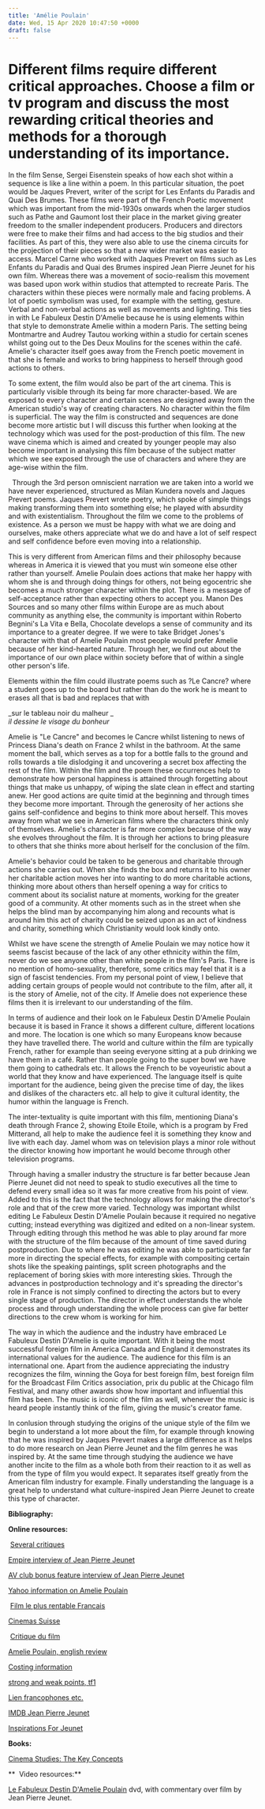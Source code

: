 ```yaml
---
title: 'Amélie Poulain'
date: Wed, 15 Apr 2020 10:47:50 +0000
draft: false
---
```


Different films require different critical approaches. Choose a film or tv program and discuss the most rewarding critical theories and methods for a thorough understanding of its importance.
===============================================================================================================================================================================================

In the film Sense, Sergei Eisenstein speaks of how each shot within a sequence is like a line within a poem. In this particular situation, the poet would be Jaques Prevert, writer of the script for Les Enfants du Paradis and Quai Des Brumes. These films were part of the French Poetic movement which was important from the mid-1930s onwards when the larger studios such as Pathe and Gaumont lost their place in the market giving greater freedom to the smaller independent producers. Producers and directors were free to make their films and had access to the big studios and their facilities. As part of this, they were also able to use the cinema circuits for the projection of their pieces so that a new wider market was easier to access. Marcel Carne who worked with Jaques Prevert on films such as Les Enfants du Paradis and Quai des Brumes inspired Jean Pierre Jeunet for his own film. Whereas there was a movement of socio-realism this movement was based upon work within studios that attempted to recreate Paris. The characters within these pieces were normally male and facing problems. A lot of poetic symbolism was used, for example with the setting, gesture. Verbal and non-verbal actions as well as movements and lighting. This ties in with Le Fabuleux Destin D'Amelie because he is using elements within that style to demonstrate Amelie within a modern Paris. The setting being Montmartre and Audrey Tautou working within a studio for certain scenes whilst going out to the Des Deux Moulins for the scenes within the café. Amelie's character itself goes away from the French poetic movement in that she is female and works to bring happiness to herself through good actions to others.

To some extent, the film would also be part of the art cinema. This is particularly visible through its being far more character-based. We are exposed to every character and certain scenes are designed away from the American studio's way of creating characters. No character within the film is superficial. The way the film is constructed and sequences are done become more artistic but I will discuss this further when looking at the technology which was used for the post-production of this film. The new wave cinema which is aimed and created by younger people may also become important in analysing this film because of the subject matter which we see exposed through the use of characters and where they are age-wise within the film.

  Through the 3rd person omniscient narration we are taken into a world we have never experienced, structured as Milan Kundera novels and Jaques Prevert poems. Jaques Prevert wrote poetry, which spoke of simple things making transforming them into something else; he played with absurdity and with existentialism. Throughout the film we come to the problems of existence. As a person we must be happy with what we are doing and ourselves, make others appreciate what we do and have a lot of self respect and self confidence before even moving into a relationship.

This is very different from American films and their philosophy because whereas in America it is viewed that you must win someone else other rather than yourself. Amelie Poulain does actions that make her happy with whom she is and through doing things for others, not being egocentric she becomes a much stronger character within the plot. There is a message of self-acceptance rather than expecting others to accept you. Manon Des Sources and so many other films within Europe are as much about community as anything else, the community is important within Roberto Begnini's La Vita e Bella, Chocolate develops a sense of community and its importance to a greater degree. If we were to take Bridget Jones's character with that of Amelie Poulain most people would prefer Amelie because of her kind-hearted nature. Through her, we find out about the importance of our own place within society before that of within a single other person's life.

Elements within the film could illustrate poems such as ?Le Cancre? where a student goes up to the board but rather than do the work he is meant to erases all that is bad and replaces that with

_sur le tableau noir du malheur _  
_il dessine le visage du bonheur_

Amelie is "Le Cancre" and becomes le Cancre whilst listening to news of Princess Diana's death on France 2 whilst in the bathroom. At the same moment the ball, which serves as a top for a bottle falls to the ground and rolls towards a tile dislodging it and uncovering a secret box affecting the rest of the film. Within the film and the poem these occurrences help to demonstrate how personal happiness is attained through forgetting about things that make us unhappy, of wiping the slate clean in effect and starting anew. Her good actions are quite timid at the beginning and through times they become more important. Through the generosity of her actions she gains self-confidence and begins to think more about herself. This moves away from what we see in American films where the characters think only of themselves. Amelie's character is far more complex because of the way she evolves throughout the film. It is through her actions to bring pleasure to others that she thinks more about herlself for the conclusion of the film.

Amelie's behavior could be taken to be generous and charitable through actions she carries out. When she finds the box and returns it to his owner her charitable action moves her into wanting to do more charitable actions, thinking more about others than herself opening a way for critics to comment about its socialist nature at moments, working for the greater good of a community. At other moments such as in the street when she helps the blind man by accompanying him along and recounts what is around him this act of charity could be seized upon as an act of kindness and charity, something which Christianity would look kindly onto.

Whilst we have scene the strength of Amelie Poulain we may notice how it seems fascist because of the lack of any other ethnicity within the film, never do we see anyone other than white people in the film's Paris. There is no mention of homo-sexuality, therefore, some critics may feel that it is a sign of fascist tendencies. From my personal point of view, I believe that adding certain groups of people would not contribute to the film, after all, it is the story of Amelie, not of the city. If Amelie does not experience these films then it is irrelevant to our understanding of the film.

In terms of audience and their look on le Fabuleux Destin D'Amelie Poulain because it is based in France it shows a different culture, different locations and more. The location is one which so many Europeans know because they have travelled there. The world and culture within the film are typically French, rather for example than seeing everyone sitting at a pub drinking we have them in a café. Rather than people going to the super bowl we have them going to cathedrals etc. It allows the French to be voyeuristic about a world that they know and have experienced. The language itself is quite important for the audience, being given the precise time of day, the likes and dislikes of the characters etc. all help to give it cultural identity, the humor within the language is French.

The inter-textuality is quite important with this film, mentioning Diana's death through France 2, showing Etoile Etoile, which is a program by Fred Mitterand, all help to make the audience feel it is something they know and live with each day. Jamel whom was on television plays a minor role without the director knowing how important he would become through other television programs.

Through having a smaller industry the structure is far better because Jean Pierre Jeunet did not need to speak to studio executives all the time to defend every small idea so it was far more creative from his point of view. Added to this is the fact that the technology allows for making the director's role and that of the crew more varied. Technology was important whilst editing Le Fabuleux Destin D'Amelie Poulain because it required no negative cutting; instead everything was digitized and edited on a non-linear system. Through editing through this method he was able to play around far more with the structure of the film because of the amount of time saved during postproduction. Due to where he was editing he was able to participate far more in directing the special effects, for example with compositing certain shots like the speaking paintings, split screen photographs and the replacement of boring skies with more interesting skies. Through the advances in postproduction technology and it's spreading the director's role in France is not simply confined to directing the actors but to every single stage of production. The director in effect understands the whole process and through understanding the whole process can give far better directions to the crew whom is working for him. 

The way in which the audience and the industry have embraced Le Fabuleux Destin D'Amelie is quite important. With it being the most successful foreign film in America Canada and England it demonstrates its international values for the audience. The audience for this film is an international one. Apart from the audience appreciating the industry recognizes the film, winning the Goya for best foreign film, best foreign film for the Broadcast Film Critics association, prix du public at the Chicago film Festival, and many other awards show how important and influential this film has been. The music is iconic of the film as well, whenever the music is heard people instantly think of the film, giving the music's creator fame.

In conlusion through studying the origins of the unique style of the film we begin to understand a lot more about the film, for example through knowing that he was inspired by Jaques Prevert makes a large difference as it helps to do more research on Jean Pierre Jeunet and the film genres he was inspired by. At the same time through studying the audience we have another incite to the film as a whole both from their reaction to it as well as from the type of film you would expect. It separates itself greatly from the American film industry for example. Finally understanding the language is a great help to understand what culture-inspired Jean Pierre Jeunet to create this type of character.

**Bibliography:**

**Online resources:**

 [Several critiques](http://fabuleuseamelie.multimania.com/critiques.html)

[Empire interview of Jean Pierre Jeunet](http://www.empireonline.co.uk/features/interviews/amelie/)

[AV club bonus feature interview of Jean Pierre Jeunet](http://avclub.theonion.com/avclub3739/bonusfeature1_3739.html)

[Yahoo information on Amelie Poulain](http://fr.movies.yahoo.com/fc/amelie.html)

 [Film le plus rentable Francais](http://fr.movies.yahoo.com/020123/215/2gd2f.html)

[Cinemas Suisse](http://geneve.cinemas.ch/films.asp?film=170)

 [Critique du film](http://www.ecrannoir.fr/films/01/amelie/critique.htm)

[Amelie Poulain, english review](http://www.offoffoff.com/film/2001/amelie.php3)

[Costing information](http://www.cinemovies.fr/films/amelie_poulain/index.shtml)

[strong and weak points, tf1](http://www.tf1.fr/cinema/affiche/0,,776857,00.html)

[Lien francophones etc.](http://www.bifi.fr/docs/site_web/index.html#actu)

[IMDB Jean Pierre Jeunet](http://us.imdb.com/Name?Jeunet,+Jean-Pierre)

[Inspirations For Jeunet](http://colomb.citeglobe.com/carojeunet/francais/inspirations/carojeunet/texte.htm)

**Books:**

[Cinema Studies: The Key Concepts](http://www.amazon.com/exec/obidos/ASIN/0415227399/perspectives)

**  Video resources:**

[Le Fabuleux Destin D'Amelie Poulain](http://www.amazon.com/exec/obidos/ASIN/B0000640VO/perspectives) dvd, with commentary over film by Jean Pierre Jeunet.